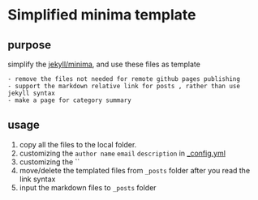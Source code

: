 
# Simplified minima template

## purpose

simplify the [jekyll/minima](https://github.com/jekyll/minima), and use these files as template

    - remove the files not needed for remote github pages publishing
    - support the markdown relative link for posts , rather than use jekyll syntax
    - make a page for category summary

## usage

1. copy all the files to the local folder.
1. customizing the `author name` `email` `description` in [_config.yml](_config.yml)
1. customizing the ``
1. move/delete the templated files from `_posts` folder after you read the link syntax
1. input the markdown files to `_posts`  folder
